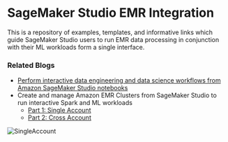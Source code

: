 # SageMaker Studio EMR Integration

This is a repository of examples, templates, and informative links which guide SageMaker Studio users
to run EMR data processing in conjunction with their ML workloads form a single interface.


### Related Blogs
* [Perform interactive data engineering and data science workflows from Amazon SageMaker Studio notebooks](https://aws.amazon.com/blogs/machine-learning/perform-interactive-data-engineering-and-data-science-workflows-from-amazon-sagemaker-studio-notebooks/)
* Create and manage Amazon EMR Clusters from SageMaker Studio to run interactive Spark and ML workloads
    * [Part 1: Single Account](https://aws.amazon.com/blogs/machine-learning/part-1-create-and-manage-amazon-emr-clusters-from-sagemaker-studio-to-run-interactive-spark-and-ml-workloads/)
    * [Part 2: Cross Account](https://aws.amazon.com/blogs/machine-learning/part-2-create-and-manage-amazon-emr-clusters-from-sagemaker-studio-to-run-interactive-spark-and-ml-workloads/)


![SingleAccount](https://d2908q01vomqb2.cloudfront.net/f1f836cb4ea6efb2a0b1b99f41ad8b103eff4b59/2021/11/30/ML-6841-PART1-image003.png)



